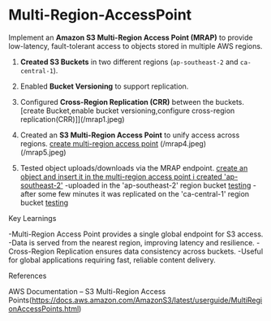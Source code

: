 # Multi-Region-AccessPoint
Implement an **Amazon S3 Multi-Region Access Point (MRAP)** to provide low-latency, fault-tolerant access to objects stored in multiple AWS regions.

1. **Created S3 Buckets** in two different regions (`ap-southeast-2` and `ca-central-1`).
2. Enabled **Bucket Versioning** to support replication.
3. Configured **Cross-Region Replication (CRR)** between the buckets.
[create Bucket,enable bucket versioning,configure cross-region replication(CRR)]](/mrap1.jpeg)

4. Created an **S3 Multi-Region Access Point** to unify access across regions.
[create multi-region access point](/mrap3.jpeg)
                                  (/mrap4.jpeg)                 
                                  (/mrap5.jpeg)
                                  
5. Tested object uploads/downloads via the MRAP endpoint.
[create an object and insert it in the multi-region access point i created 'ap-southeast-2'](/mrap8.jpeg)
-uploaded in the 'ap-southeast-2' region bucket
[testing](/mrap7.jpeg)
-after some few minutes it was replicated on the 'ca-central-1' region bucket
[testing](/mrap9.jpeg)

Key Learnings

-Multi-Region Access Point provides a single global endpoint for S3 access.
-Data is served from the nearest region, improving latency and resilience.
-Cross-Region Replication ensures data consistency across buckets.
-Useful for global applications requiring fast, reliable content delivery.

References

AWS Documentation – S3 Multi-Region Access Points(https://docs.aws.amazon.com/AmazonS3/latest/userguide/MultiRegionAccessPoints.html)
